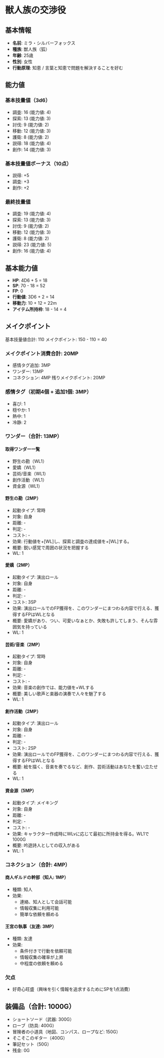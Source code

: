 # 獣人族の交渉役

## 基本情報
- **名前**: ミラ・シルバーフォックス
- **種族**: 獣人族（狐）
- **年齢**: 25歳
- **性別**: 女性
- **行動原理**: 知恵 / 言葉と知恵で問題を解決することを好む

## 能力値
### 基本技量値（3d6）
- 調査: 16 (能力値: 4)
- 探索: 13 (能力値: 3)
- 討伐: 9 (能力値: 2)
- 移動: 12 (能力値: 3)
- 護衛: 8 (能力値: 2)
- 説得: 18 (能力値: 4)
- 創作: 14 (能力値: 3)

### 基本技量値ボーナス（10点）
- 説得: +5
- 調査: +3
- 創作: +2

### 最終技量値
- 調査: 19 (能力値: 4)
- 探索: 13 (能力値: 3)
- 討伐: 9 (能力値: 2)
- 移動: 12 (能力値: 3)
- 護衛: 8 (能力値: 2)
- 説得: 23 (能力値: 5)
- 創作: 16 (能力値: 4)

## 基本能力値
- **HP**: 4D6 + 5 = 18
- **SP**: 70 - 18 = 52
- **FP**: 0
- **行動値**: 3D6 + 2 = 14
- **移動力**: 10 + 12 = 22m
- **アイテム所持枠**: 18 - 14 = 4

## メイクポイント
基本技量値合計: 110
メイクポイント: 150 - 110 = 40

### メイクポイント消費合計: 20MP
- 感情タグ追加: 3MP
- ワンダー: 13MP
- コネクション: 4MP
残りメイクポイント: 20MP

### 感情タグ（初期4個 + 追加1個: 3MP）
- 喜び: 1
- 穏やか: 1
- 熱中: 1
- 冷静: 2

### ワンダー（合計: 13MP）

#### 取得ワンダー一覧
- 野生の勘（WL1）
- 愛嬌（WL1）
- 芸術/音楽（WL1）
- 創作活動（WL1）
- 資金源（WL1）

#### 野生の勘（2MP）
- 起動タイプ: 常時
- 対象: 自身
- 距離: -
- 判定: -
- コスト: -
- 効果: 行動値を+[WL]し、探索と調査の達成値を+[WL]する。
- 概要: 鋭い感覚で周囲の状況を把握する
- WL: 1

#### 愛嬌（2MP）
- 起動タイプ: 演出ロール
- 対象: 自身
- 距離: -
- 判定: -
- コスト: 3SP
- 効果: 演出ロールでのFP獲得を、このワンダーにまつわる内容で行える、獲得するFPはWLとなる
- 概要: 愛嬌があり、つい、可愛いなぁとか、失敗も許してしまう、そんな雰囲気を持っている
- WL: 1

#### 芸術/音楽（2MP）
- 起動タイプ: 常時
- 対象: 自身
- 距離: -
- 判定: -
- コスト: -
- 効果: 音楽の創作では、能力値を+WLする
- 概要: 美しい歌声と楽器の演奏で人々を魅了する
- WL: 1

#### 創作活動（2MP）
- 起動タイプ: 演出ロール
- 対象: 自身
- 距離: -
- 判定: -
- コスト: 2SP
- 効果: 演出ロールでのFP獲得を、このワンダーにまつわる内容で行える、獲得するFPはWLとなる
- 概要: 絵を描く、音楽を奏でるなど、創作、芸術活動はあなたを奮い立たせる
- WL: 1

#### 資金源（5MP）
- 起動タイプ: メイキング
- 対象: 自身
- 距離: -
- 判定: -
- コスト: -
- 効果: キャラクター作成時にWLvに応じて最初に所持金を得る。WL1で1000G
- 概要: 吟遊詩人としての収入がある
- WL: 1

### コネクション（合計: 4MP）
#### 商人ギルドの幹部（知人: 1MP）
- 種類: 知人
- 効果:
  - 連絡、知人として会話可能
  - 情報収集に利用可能
  - 簡単な依頼を頼める

#### 王宮の執事（友達: 3MP）
- 種類: 友達
- 効果:
  - 条件付きで行動を依頼可能
  - 情報収集の確率が上昇
  - 中程度の依頼を頼める

### 欠点
- 好奇心旺盛（興味を引く情報を追求するためにSPを1点消費）

## 装備品（合計: 1000G）
- ショートソード（武器: 300G）
- ローブ（防具: 400G）
- 冒険者の小道具（地図、コンパス、ロープなど: 150G）
- そこそこのギター（400G）
- 筆記セット（50G）
- 残金: 0G
